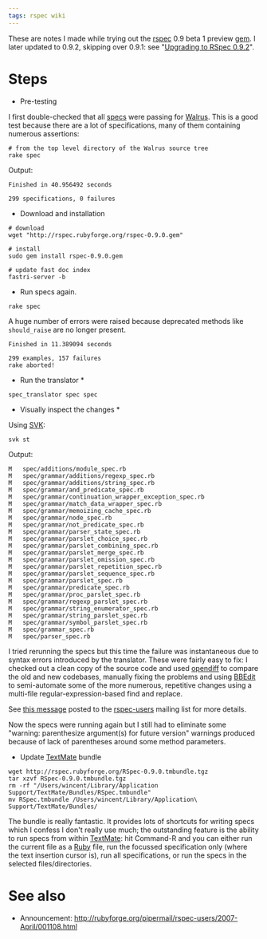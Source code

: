 ```yaml
---
tags: rspec wiki
---
```


These are notes I made while trying out the [rspec](/wiki/rspec) 0.9 beta 1 preview [gem](/wiki/gem). I later updated to 0.9.2, skipping over 0.9.1: see "[Upgrading to RSpec 0.9.2](/wiki/Upgrading_to_RSpec_0.9.2)".

# Steps

-   Pre-testing

I first double-checked that all [specs](/wiki/specs) were passing for [Walrus](/wiki/Walrus). This is a good test because there are a lot of specifications, many of them containing numerous assertions:

    # from the top level directory of the Walrus source tree
    rake spec

Output:

    Finished in 40.956492 seconds

    299 specifications, 0 failures

-   Download and installation

<!-- -->

    # download
    wget "http://rspec.rubyforge.org/rspec-0.9.0.gem"

    # install
    sudo gem install rspec-0.9.0.gem

    # update fast doc index
    fastri-server -b

-   Run specs again.

<!-- -->

    rake spec

A huge number of errors were raised because deprecated methods like `should_raise` are no longer present.

    Finished in 11.389094 seconds

    299 examples, 157 failures
    rake aborted!

-   Run the translator \*

<!-- -->

    spec_translator spec spec

-   Visually inspect the changes \*

Using [SVK](/wiki/SVK):

    svk st

Output:

    M   spec/additions/module_spec.rb
    M   spec/grammar/additions/regexp_spec.rb
    M   spec/grammar/additions/string_spec.rb
    M   spec/grammar/and_predicate_spec.rb
    M   spec/grammar/continuation_wrapper_exception_spec.rb
    M   spec/grammar/match_data_wrapper_spec.rb
    M   spec/grammar/memoizing_cache_spec.rb
    M   spec/grammar/node_spec.rb
    M   spec/grammar/not_predicate_spec.rb
    M   spec/grammar/parser_state_spec.rb
    M   spec/grammar/parslet_choice_spec.rb
    M   spec/grammar/parslet_combining_spec.rb
    M   spec/grammar/parslet_merge_spec.rb
    M   spec/grammar/parslet_omission_spec.rb
    M   spec/grammar/parslet_repetition_spec.rb
    M   spec/grammar/parslet_sequence_spec.rb
    M   spec/grammar/parslet_spec.rb
    M   spec/grammar/predicate_spec.rb
    M   spec/grammar/proc_parslet_spec.rb
    M   spec/grammar/regexp_parslet_spec.rb
    M   spec/grammar/string_enumerator_spec.rb
    M   spec/grammar/string_parslet_spec.rb
    M   spec/grammar/symbol_parslet_spec.rb
    M   spec/grammar_spec.rb
    M   spec/parser_spec.rb

I tried rerunning the specs but this time the failure was instantaneous due to syntax errors introduced by the translator. These were fairly easy to fix: I checked out a clean copy of the source code and used [opendiff](/wiki/opendiff) to compare the old and new codebases, manually fixing the problems and using [BBEdit](/wiki/BBEdit) to semi-automate some of the more numerous, repetitive changes using a multi-file regular-expression-based find and replace.

See [this message](http://rubyforge.org/pipermail/rspec-users/2007-April/001120.html) posted to the [rspec-users](/wiki/rspec-users) mailing list for more details.

Now the specs were running again but I still had to eliminate some "warning: parenthesize argument(s) for future version" warnings produced because of lack of parentheses around some method parameters.

-   Update [TextMate](/wiki/TextMate) bundle

<!-- -->

    wget http://rspec.rubyforge.org/RSpec-0.9.0.tmbundle.tgz
    tar xzvf RSpec-0.9.0.tmbundle.tgz
    rm -rf "/Users/wincent/Library/Application Support/TextMate/Bundles/RSpec.tmbundle"
    mv RSpec.tmbundle /Users/wincent/Library/Application\ Support/TextMate/Bundles/

The bundle is really fantastic. It provides lots of shortcuts for writing specs which I confess I don't really use much; the outstanding feature is the ability to run specs from within [TextMate](/wiki/TextMate): hit Command-R and you can either run the current file as a [Ruby](/wiki/Ruby) file, run the focussed specification only (where the text insertion cursor is), run all specifications, or run the specs in the selected files/directories.

# See also

-   Announcement: <http://rubyforge.org/pipermail/rspec-users/2007-April/001108.html>

